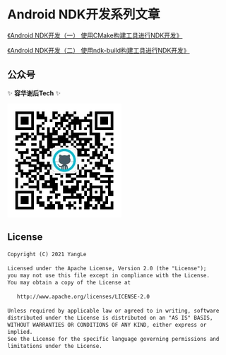 # Android NDK开发系列文章

[《Android NDK开发（一） 使用CMake构建工具进行NDK开发》](https://github.com/alidili/NDK/blob/main/Android%20NDK%E5%BC%80%E5%8F%91%EF%BC%88%E4%B8%80%EF%BC%89%20%E4%BD%BF%E7%94%A8CMake%E6%9E%84%E5%BB%BA%E5%B7%A5%E5%85%B7%E8%BF%9B%E8%A1%8CNDK%E5%BC%80%E5%8F%91/Android%20NDK%E5%BC%80%E5%8F%91%EF%BC%88%E4%B8%80%EF%BC%89%20%E4%BD%BF%E7%94%A8CMake%E6%9E%84%E5%BB%BA%E5%B7%A5%E5%85%B7%E8%BF%9B%E8%A1%8CNDK%E5%BC%80%E5%8F%91.md)

[《Android NDK开发（二） 使用ndk-build构建工具进行NDK开发》](https://github.com/alidili/NDK/blob/main/Android%20NDK%E5%BC%80%E5%8F%91%EF%BC%88%E4%BA%8C%EF%BC%89%20%E4%BD%BF%E7%94%A8ndk-build%E6%9E%84%E5%BB%BA%E5%B7%A5%E5%85%B7%E8%BF%9B%E8%A1%8CNDK%E5%BC%80%E5%8F%91/Android%20NDK%E5%BC%80%E5%8F%91%EF%BC%88%E4%BA%8C%EF%BC%89%20%E4%BD%BF%E7%94%A8ndk-build%E6%9E%84%E5%BB%BA%E5%B7%A5%E5%85%B7%E8%BF%9B%E8%A1%8CNDK%E5%BC%80%E5%8F%91.md)

## 公众号

✨ **容华谢后Tech** ✨

![容华谢后Tech](https://github.com/alidili/alidili/raw/master/resources/wx_qrcode.jpg)

## License

```
Copyright (C) 2021 YangLe

Licensed under the Apache License, Version 2.0 (the "License");
you may not use this file except in compliance with the License.
You may obtain a copy of the License at

   http://www.apache.org/licenses/LICENSE-2.0

Unless required by applicable law or agreed to in writing, software
distributed under the License is distributed on an "AS IS" BASIS,
WITHOUT WARRANTIES OR CONDITIONS OF ANY KIND, either express or implied.
See the License for the specific language governing permissions and
limitations under the License.